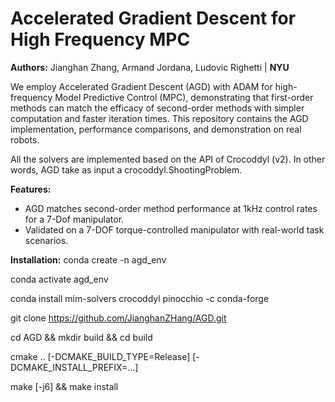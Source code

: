 # Accelerated Gradient Descent for High Frequency MPC

**Authors:** Jianghan Zhang, Armand Jordana, Ludovic Righetti | **NYU**

We employ Accelerated Gradient Descent (AGD) with ADAM for high-frequency Model Predictive Control (MPC), demonstrating that first-order methods can match the efficacy of second-order methods with simpler computation and faster iteration times. This repository contains the AGD implementation, performance comparisons, and demonstration on real robots.

All the solvers are implemented based on the API of Crocoddyl (v2). In other words, AGD take as input a crocoddyl.ShootingProblem.

**Features:**
- AGD matches second-order method performance at 1kHz control rates for a 7-Dof manipulator.
- Validated on a 7-DOF torque-controlled manipulator with real-world task scenarios.

**Installation:**
conda create -n agd_env

conda activate agd_env

conda install mim-solvers crocoddyl pinocchio -c conda-forge

git clone https://github.com/JianghanZHang/AGD.git

cd AGD && mkdir build && cd build

cmake .. [-DCMAKE_BUILD_TYPE=Release] [-DCMAKE_INSTALL_PREFIX=...]

make [-j6] && make install
